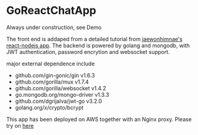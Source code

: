 # GoReactChatApp

Always under construction, see Demo

The front end is addaped from a detailed tutorial from [jaewonhimnae's react-nodejs app](https://github.com/jaewonhimnae/boilerplate-mern-stack). The backend is powered by golang and mongodb, with JWT authentication, password encrytion and websocket support.

major external dependence include
 * github.com/gin-gonic/gin v1.6.3
 *	github.com/gorilla/mux v1.7.4
 *	github.com/gorilla/websocket v1.4.2
  * go.mongodb.org/mongo-driver v1.3.3
  * github.com/dgrijalva/jwt-go v3.2.0
  * golang.org/x/crypto/bcrypt
  
  This app has been deployed on AWS together with an Nginx proxy. Please try on [here](http://ec2-18-216-133-161.us-east-2.compute.amazonaws.com/)
